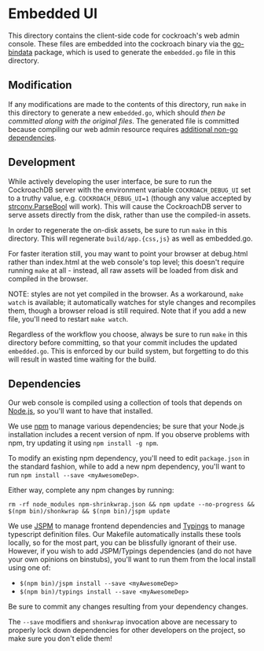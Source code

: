 # Embedded UI

This directory contains the client-side code for cockroach's web admin
console. These files are embedded into the cockroach binary via the
[go-bindata](https://github.com/jteeuwen/go-bindata) package, which is used to
generate the `embedded.go` file in this directory.

## Modification

If any modifications are made to the contents of this directory, run `make` in
this directory to generate a new `embedded.go`, which should _then be
committed along with the original files_. The generated file is committed
because compiling our web admin resource requires
[additional non-go dependencies](#dependencies).

## Development

While actively developing the user interface, be sure to run the CockroachDB
server with the environment variable `COCKROACH_DEBUG_UI` set to a truthy
value, e.g. `COCKROACH_DEBUG_UI=1` (though any value accepted by
[strconv.ParseBool](https://godoc.org/strconv#ParseBool) will work). This will
cause the CockroachDB server to serve assets directly from the disk, rather
than use the compiled-in assets.

In order to regenerate the on-disk assets, be sure to run `make` in this
directory. This will regenerate `build/app.{css,js}` as well as embedded.go.

For faster iteration still, you may want to point your browser at debug.html
rather than index.html at the web console's top level; this doesn't require
running `make` at all - instead, all raw assets will be loaded from disk and
compiled in the browser.

NOTE: styles are not yet compiled in the browser. As a workaround, `make
watch` is available; it automatically watches for style changes and recompiles
them, though a browser reload is still required. Note that if you add a new
file, you'll need to restart `make watch`.

Regardless of the workflow you choose, always be sure to run `make` in this
directory before committing, so that your commit includes the updated
`embedded.go`. This is enforced by our build system, but forgetting to do this
will result in wasted time waiting for the build.

## Dependencies

Our web console is compiled using a collection of tools that depends on
[Node.js](https://nodejs.org/), so you'll want to have that installed.

We use [npm](https://www.npmjs.com/) to manage various dependencies; be sure
that your Node.js installation includes a recent version of npm. If you
observe problems with npm, try updating it using `npm install -g npm`.

To modify an existing npm dependency, you'll need to edit `package.json` in
the standard fashion, while to add a new npm dependency, you'll want to run
`npm install --save <myAwesomeDep>`.

Either way, complete any npm changes by running:
```
rm -rf node_modules npm-shrinkwrap.json && npm update --no-progress && $(npm bin)/shonkwrap && $(npm bin)/jspm update
```

We use [JSPM](http://jspm.io/) to manage frontend dependencies and
[Typings](https://github.com/typings/typings) to manage typescript definition
files. Our Makefile automatically installs these tools locally, so for the
most part, you can be blissfully ignorant of their use. However, if you wish
to add JSPM/Typings dependencies (and do not have your own opinions on
binstubs), you'll want to run them from the local install using one of:

- `$(npm bin)/jspm install --save <myAwesomeDep>`
- `$(npm bin)/typings install --save <myAwesomeDep>`

Be sure to commit any changes resulting from your dependency changes.

The `--save` modifiers and `shonkwrap` invocation above are necessary to
properly lock down dependencies for other developers on the project, so make
sure you don't elide them!
